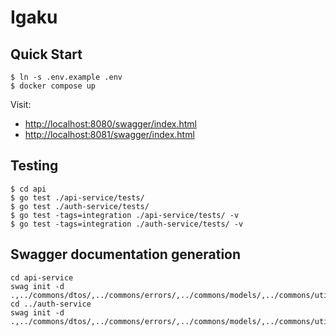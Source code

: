 # Igaku

## Quick Start

```console
$ ln -s .env.example .env
$ docker compose up
```

Visit:
- <http://localhost:8080/swagger/index.html>
- <http://localhost:8081/swagger/index.html>

## Testing

```console
$ cd api
$ go test ./api-service/tests/
$ go test ./auth-service/tests/
$ go test -tags=integration ./api-service/tests/ -v
$ go test -tags=integration ./auth-service/tests/ -v
```

## Swagger documentation generation

```console
cd api-service
swag init -d .,../commons/dtos/,../commons/errors/,../commons/models/,../commons/utils/
cd ../auth-service
swag init -d .,../commons/dtos/,../commons/errors/,../commons/models/,../commons/utils/
```
